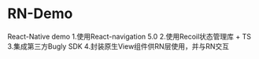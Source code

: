 # RN-Demo
React-Native demo
1.使用React-navigation 5.0
2.使用Recoil状态管理库 + TS
3.集成第三方Bugly SDK
4.封装原生View组件供RN层使用，并与RN交互
